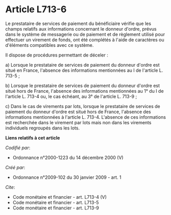 # Article L713-6

Le prestataire de services de paiement du bénéficiaire vérifie que les champs relatifs aux informations concernant le donneur
d'ordre, prévus dans le système de messagerie ou de paiement et de règlement utilisé pour effectuer un virement de fonds, ont
été complétés à l'aide de caractères ou d'éléments compatibles avec ce système. 

Il dispose de procédures permettant de déceler : 

a) Lorsque le prestataire de services de paiement du donneur d'ordre est situé en France, l'absence des informations
mentionnées au I de l'article L. 713-5 ; 

b) Lorsque le prestataire de services de paiement du donneur d'ordre est situé hors de France, l'absence des informations
mentionnées au 1° du I de l'article L. 713-4 ou, le cas échéant, au 3° de l'article L. 713-9 ; 

c) Dans le cas de virements par lots, lorsque le prestataire de services de paiement du donneur d'ordre est situé hors de
France, l'absence des informations mentionnées à l'article L. 713-4. L'absence de ces informations est recherchée dans le
virement par lots mais non dans les virements individuels regroupés dans les lots.

**Liens relatifs à cet article**

_Codifié par_:

  - Ordonnance n°2000-1223 du 14 décembre 2000 (V)

_Créé par_:

  - Ordonnance n°2009-102 du 30 janvier 2009 - art. 1

_Cite_:

  - Code monétaire et financier - art. L713-4 (V)
  - Code monétaire et financier - art. L713-5
  - Code monétaire et financier - art. L713-9
